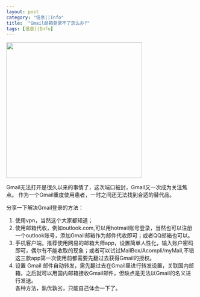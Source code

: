 ```yaml
---
layout: post
category: "信息||Info"
title:  "Gmail邮箱登录不了怎么办?"
tags: [信息||Info]
---
```

<img src="http://www.chinaemail.com.cn/photo/common/content/2043/original/" width=360px>

Gmail无法打开是很久以来的事情了，这次端口被封，Gmail又一次成为关注焦点。
作为一个Gmail重度使用患者，一时之间还无法找到合适的替代品。

分享一下解决Gmail登录的方法：
1. 使用vpn，当然这个大家都知道；   
2. 使用邮箱代收，例如outlook.com,可以用hotmail账号登录，当然也可以注册一个outlook账号，添加Gmail邮箱作为邮件代收即可；或者QQ邮箱也可以。       
3. 手机客户端，推荐使用网易的邮箱大师app，设置简单人性化，输入账户密码即可，偶尔有不能收取的现象；或者可以试试MailBox/Acompli/myMail,不错这三款app第一次使用前都需要先翻过去获得Gmail的授权。    
4. 设置 Gmail 邮件自动转发，需先翻过去在Gmail里进行转发设置，关联国内邮箱，之后就可以用国内邮箱接收Gmail邮件，但缺点是无法以Gmail的名义进行发送。   
各种方法，孰优孰劣，只能自己体会一下了。
